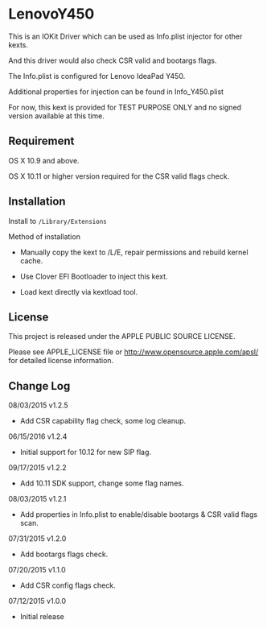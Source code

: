 LenovoY450
==========

This is an IOKit Driver which can be used as Info.plist injector for other kexts.

And this driver would also check CSR valid and bootargs flags.

The Info.plist is configured for Lenovo IdeaPad Y450.

Additional properties for injection can be found in Info_Y450.plist

For now, this kext is provided for TEST PURPOSE ONLY and no signed version available at this time.

Requirement
-----------

OS X 10.9 and above.

OS X 10.11 or higher version required for the CSR valid flags check.

Installation
------------

Install to `/Library/Extensions`

Method of installation

* Manually copy the kext to /L/E, repair permissions and rebuild kernel cache.

* Use Clover EFI Bootloader to inject this kext.

* Load kext directly via kextload tool.

License
-------

This project is released under the APPLE PUBLIC SOURCE LICENSE. 

Please see APPLE_LICENSE file or <http://www.opensource.apple.com/apsl/> 
for detailed license information.

Change Log
----------

08/03/2015 v1.2.5

* Add CSR capability flag check, some log cleanup.

06/15/2016 v1.2.4

* Initial support for 10.12 for new SIP flag.

09/17/2015 v1.2.2

* Add 10.11 SDK support, change some flag names.

08/03/2015 v1.2.1

* Add properties in Info.plist to enable/disable bootargs & CSR valid flags scan.

07/31/2015 v1.2.0

* Add bootargs flags check.

07/20/2015 v1.1.0

* Add CSR config flags check.

07/12/2015 v1.0.0

* Initial release